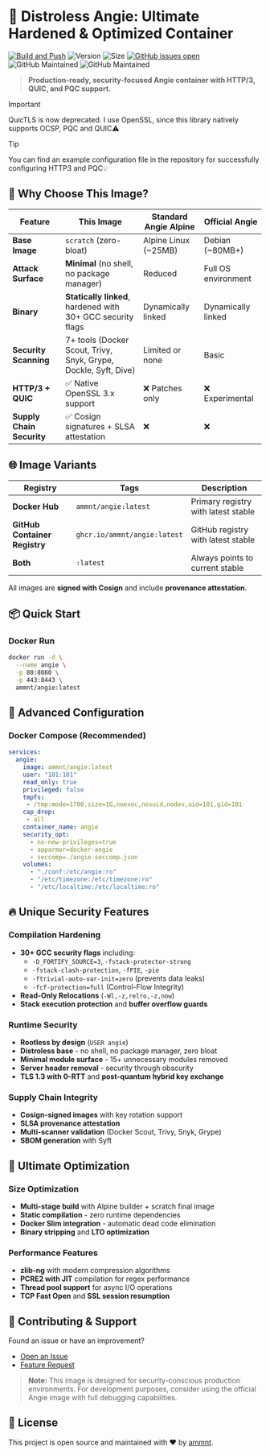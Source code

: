 # 🚀 Distroless Angie: Ultimate Hardened & Optimized Container

[![Build and Push](https://github.com/ammnt/angie/actions/workflows/build.yml/badge.svg)](https://github.com/ammnt/angie/actions/workflows/build.yml)
![Version](https://img.shields.io/github/v/release/ammnt/angie)
![Size](https://img.shields.io/badge/size-ultra--lightweight-blue)
[![GitHub issues open](https://img.shields.io/github/issues/ammnt/angie.svg)](https://github.com/ammnt/angie/issues)
![GitHub Maintained](https://img.shields.io/badge/open%20source-yes-orange)
![GitHub Maintained](https://img.shields.io/badge/maintained-yes-yellow)

> **Production-ready, security-focused Angie container with HTTP/3, QUIC, and PQC support.**

> [!IMPORTANT]
> QuicTLS is now deprecated. I use OpenSSL, since this library natively supports OCSP, PQC and QUIC⚠️

> [!TIP]
> You can find an example configuration file in the repository for successfully configuring HTTP3 and PQC💡

## 🎯 Why Choose This Image?

| Feature | This Image | Standard Angie Alpine | Official Angie |
|---------|------------|----------------------|----------------|
| **Base Image** | `scratch` (zero-bloat) | Alpine Linux (~25MB) | Debian (~80MB+) |
| **Attack Surface** | **Minimal** (no shell, no package manager) | Reduced | Full OS environment |
| **Binary** | **Statically linked**, hardened with 30+ GCC security flags | Dynamically linked | Dynamically linked |
| **Security Scanning** | 7+ tools (Docker Scout, Trivy, Snyk, Grype, Dockle, Syft, Dive) | Limited or none | Basic |
| **HTTP/3 + QUIC** | ✅ Native OpenSSL 3.x support | ❌ Patches only | ❌ Experimental |
| **Supply Chain Security** | ✅ Cosign signatures + SLSA attestation | ❌ | ❌ |

## 🌐 Image Variants

| Registry | Tags | Description |
|----------|------|-------------|
| **Docker Hub** | `ammnt/angie:latest` | Primary registry with latest stable |
| **GitHub Container Registry** | `ghcr.io/ammnt/angie:latest` | GitHub registry with latest stable |
| **Both** | `:latest` | Always points to current stable |

All images are **signed with Cosign** and include **provenance attestation**.

## 📦 Quick Start

### Docker Run
```bash
docker run -d \
  --name angie \
  -p 80:8080 \
  -p 443:8443 \
  ammnt/angie:latest
```

## 🔧 Advanced Configuration

### Docker Compose (Recommended)
```yaml
services:
  angie:
    image: ammnt/angie:latest
    user: "101:101"
    read_only: true
    privileged: false
    tmpfs:
     - /tmp:mode=1700,size=1G,noexec,nosuid,nodev,uid=101,gid=101
    cap_drop:
     - all
    container_name: angie
    security_opt:
      - no-new-privileges=true
      - apparmor=docker-angie
      - seccomp=./angie-seccomp.json
    volumes:
      - "./conf:/etc/angie:ro"
      - "/etc/timezone:/etc/timezone:ro"
      - "/etc/localtime:/etc/localtime:ro"
```

## 🔥 Unique Security Features

### **Compilation Hardening**
- **30+ GCC security flags** including:
  - `-D_FORTIFY_SOURCE=3`, `-fstack-protector-strong`
  - `-fstack-clash-protection`, `-fPIE`, `-pie`
  - `-ftrivial-auto-var-init=zero` (prevents data leaks)
  - `-fcf-protection=full` (Control-Flow Integrity)
- **Read-Only Relocations** (`-Wl,-z,relro,-z,now`)
- **Stack execution protection** and **buffer overflow guards**

### **Runtime Security**
- **Rootless by design** (`USER angie`)
- **Distroless base** - no shell, no package manager, zero bloat
- **Minimal module surface** - 15+ unnecessary modules removed
- **Server header removal** - security through obscurity
- **TLS 1.3 with 0-RTT** and **post-quantum hybrid key exchange**

### **Supply Chain Integrity**
- **Cosign-signed images** with key rotation support
- **SLSA provenance attestation**
- **Multi-scanner validation** (Docker Scout, Trivy, Snyk, Grype)
- **SBOM generation** with Syft

## 🚀 Ultimate Optimization

### **Size Optimization**
- **Multi-stage build** with Alpine builder + scratch final image
- **Static compilation** - zero runtime dependencies
- **Docker Slim integration** - automatic dead code elimination
- **Binary stripping** and **LTO optimization**

### **Performance Features**
- **zlib-ng** with modern compression algorithms
- **PCRE2 with JIT** compilation for regex performance
- **Thread pool support** for async I/O operations
- **TCP Fast Open** and **SSL session resumption**

## 🤝 Contributing & Support

Found an issue or have an improvement?
- [Open an Issue](https://github.com/ammnt/angie/issues/new?template=bug_report.md)
- [Feature Request](https://github.com/ammnt/angie/issues/new?template=feature_request.md)

> **Note:** This image is designed for security-conscious production environments. For development purposes, consider using the official Angie image with full debugging capabilities.

## 📄 License

This project is open source and maintained with ❤️ by [ammnt](https://github.com/ammnt).
